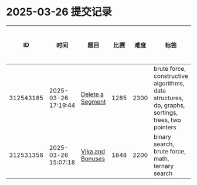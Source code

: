 # 2025-03-26 提交记录

 | ID | 时间 | 题目 | 比赛 | 难度 | 标签 | 结果 | 测试用例 | 运行时间 | 内存消耗 |
 |----|------|-----|-----|------|-----|------|---------|--------|----------|
 | 312543185 | 2025-03-26  17:19:44 | [Delete a Segment](https://codeforces.com/problemset/problem/1285/E) | 1285 | 2300 | brute force, constructive algorithms, data structures, dp, graphs, sortings, trees, two pointers | OK | 33 | 264ms | 15200KB |
 | 312531356 | 2025-03-26  15:07:18 | [Vika and Bonuses](https://codeforces.com/problemset/problem/1848/D) | 1848 | 2200 | binary search, brute force, math, ternary search | OK | 22 | 109ms | 100KB |